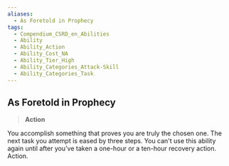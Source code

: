 ```yaml
---
aliases:
  - As Foretold in Prophecy
tags:
  - Compendium_CSRD_en_Abilities
  - Ability
  - Ability_Action
  - Ability_Cost_NA
  - Ability_Tier_High
  - Ability_Categories_Attack-Skill
  - Ability_Categories_Task
---
```

  
    
## As Foretold in Prophecy    
>**Action**  
    
You accomplish something that proves you are truly the chosen one. The next task you attempt is eased by three steps. You can't use this ability again until after you've taken a one-hour or a ten-hour recovery action. Action.